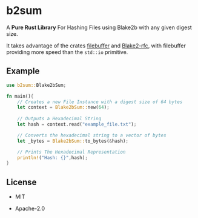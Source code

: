 # b2sum

A **Pure Rust Library** For Hashing Files using Blake2b with any given digest size.

It takes advantage of the crates [filebuffer](https://github.com/ruuda/filebuffer) and [Blake2-rfc](https://crates.io/crates/blake2-rfc), with filebuffer providing more speed than the `std::io` primitive.

## Example

```rust
use b2sum::Blake2bSum;

fn main(){
    // Creates a new File Instance with a digest size of 64 bytes
    let context = Blake2bSum::new(64);
    
    // Outputs a Hexadecimal String
    let hash = context.read("example_file.txt");

    // Converts the hexadecimal string to a vector of bytes
    let _bytes = Blake2bSum::to_bytes(&hash);

    // Prints The Hexadecimal Representation
    println!("Hash: {}",hash);
}
```

## License

* MIT

* Apache-2.0
